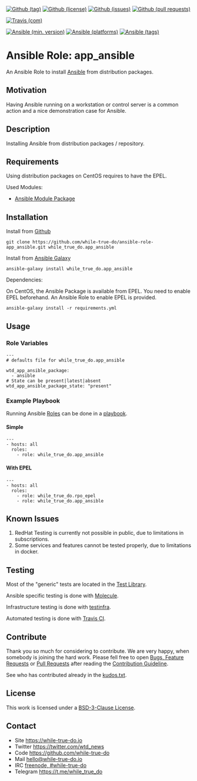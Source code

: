 <!--
name: README.md
description: This file contains important information for the repository.
author: while-true-do.io
contact: hello@while-true-do.io
license: BSD-3-Clause
-->

<!-- github shields -->
[![Github (tag)](https://img.shields.io/github/tag/while-true-do/ansible-role-app_ansible.svg)](https://github.com/while-true-do/ansible-role-app_ansible/tags)
[![Github (license)](https://img.shields.io/github/license/while-true-do/ansible-role-app_ansible.svg)](https://github.com/while-true-do/ansible-role-app_ansible/blob/master/LICENSE)
[![Github (issues)](https://img.shields.io/github/issues/while-true-do/ansible-role-app_ansible.svg)](https://github.com/while-true-do/ansible-role-app_ansible/issues)
[![Github (pull requests)](https://img.shields.io/github/issues-pr/while-true-do/ansible-role-app_ansible.svg)](https://github.com/while-true-do/ansible-role-app_ansible/pulls)
<!-- travis shields -->
[![Travis (com)](https://img.shields.io/travis/com/while-true-do/ansible-role-app_ansible.svg)](https://travis-ci.com/while-true-do/ansible-role-app_ansible)
<!-- ansible shields -->
[![Ansible (min. version)](https://img.shields.io/badge/dynamic/yaml.svg?label=Min.%20Ansible%20Version&url=https%3A%2F%2Fraw.githubusercontent.com%2Fwhile-true-do%2Fansible-role-app_ansible%2Fmaster%2Fmeta%2Fmain.yml&query=%24.galaxy_info.min_ansible_version&colorB=black)](https://galaxy.ansible.com/while_true_do/app_ansible)
[![Ansible (platforms)](https://img.shields.io/badge/dynamic/yaml.svg?label=Supported%20OS&url=https%3A%2F%2Fraw.githubusercontent.com%2Fwhile-true-do%2Fansible-role-app_ansible%2Fmaster%2Fmeta%2Fmain.yml&query=galaxy_info.platforms%5B*%5D.name&colorB=black)](https://galaxy.ansible.com/while_true_do/app_ansible)
[![Ansible (tags)](https://img.shields.io/badge/dynamic/yaml.svg?label=Galaxy%20Tags&url=https%3A%2F%2Fraw.githubusercontent.com%2Fwhile-true-do%2Fansible-role-app_ansible%2Fmaster%2Fmeta%2Fmain.yml&query=%24.galaxy_info.galaxy_tags%5B*%5D&colorB=black)](https://galaxy.ansible.com/while_true_do/app_ansible)

# Ansible Role: app_ansible

An Ansible Role to install [Ansible](https://www.ansible.com/) from distribution
packages.

## Motivation

Having Ansible running on a workstation or control server is a common action
and a nice demonstration case for Ansible.

## Description

Installing Ansible from distribution packages / repository.

## Requirements

Using distribution packages on CentOS requires to have the EPEL.

Used Modules:

-   [Ansible Module Package](https://docs.ansible.com/ansible/latest/modules/package_module.html)

## Installation

Install from [Github](https://github.com/while-true-do/ansible-role-app_ansible)
```
git clone https://github.com/while-true-do/ansible-role-app_ansible.git while_true_do.app_ansible
```

Install from [Ansible Galaxy](https://galaxy.ansible.com/while_true_do/app_ansible)
```
ansible-galaxy install while_true_do.app_ansible
```

Dependencies:

On CentOS, the Ansible Package is available from EPEL. You need to enable
EPEL beforehand. An Ansible Role to enable EPEL is provided.

```
ansible-galaxy install -r requirements.yml
```

## Usage

### Role Variables

```
---
# defaults file for while_true_do.app_ansible

wtd_app_ansible_package:
  - ansible
# State can be present|latest|absent
wtd_app_ansible_package_state: "present"
```

### Example Playbook

Running Ansible
[Roles](https://docs.ansible.com/ansible/latest/user_guide/playbooks_reuse_roles.html)
can be done in a
[playbook](https://docs.ansible.com/ansible/latest/user_guide/playbooks_intro.html).

#### Simple

```
---
- hosts: all
  roles:
    - role: while_true_do.app_ansible
```

#### With EPEL

```
---
- hosts: all
  roles:
    - role: while_true_do.rpo_epel
    - role: while_true_do.app_ansible
```

## Known Issues

1.  RedHat Testing is currently not possible in public, due to limitations
    in subscriptions.
2.  Some services and features cannot be tested properly, due to limitations
    in docker.

## Testing

Most of the "generic" tests are located in the
[Test Library](https://github.com/while-true-do/test-library).

Ansible specific testing is done with
[Molecule](https://molecule.readthedocs.io/en/stable/).

Infrastructure testing is done with
[testinfra](https://testinfra.readthedocs.io/en/stable/).

Automated testing is done with [Travis CI](https://travis-ci.com).

## Contribute

Thank you so much for considering to contribute. We are very happy, when somebody
is joining the hard work. Please fell free to open
[Bugs, Feature Requests](https://github.com/while-true-do/ansible-role-app_ansible/issues)
or [Pull Requests](https://github.com/while-true-do/ansible-role-app_ansible/pulls) after
reading the [Contribution Guideline](https://github.com/while-true-do/doc-library/blob/master/docs/CONTRIBUTING.md).

See who has contributed already in the [kudos.txt](./kudos.txt).

## License

This work is licensed under a [BSD-3-Clause License](https://opensource.org/licenses/BSD-3-Clause).

## Contact

-   Site <https://while-true-do.io>
-   Twitter <https://twitter.com/wtd_news>
-   Code <https://github.com/while-true-do>
-   Mail [hello@while-true-do.io](mailto:hello@while-true-do.io)
-   IRC [freenode, #while-true-do](https://webchat.freenode.net/?channels=while-true-do)
-   Telegram <https://t.me/while_true_do>

